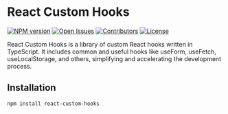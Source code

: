 # React Custom Hooks

[![NPM version](https://img.shields.io/npm/v/react-custom-hooks.svg?style=flat)](https://www.npmjs.com/package/react-custom-hooks)
[![Open Issues](https://img.shields.io/github/issues/your-github-username/react-custom-hooks.svg?style=flat)](https://github.com/sdr34/react-custom-hooks/issues)
[![Contributors](https://img.shields.io/github/contributors/sdr34/react-custom-hooks.svg?style=flat)](https://github.com/sdr34/react-custom-hooks/graphs/contributors)
[![License](https://img.shields.io/github/license/sdr34/react-custom-hooks.svg?style=flat)](https://github.com/sdr34/react-custom-hooks/LICENSE)

React Custom Hooks is a library of custom React hooks written in TypeScript. It includes common and useful hooks like useForm, useFetch, useLocalStorage, and others, simplifying and accelerating the development process.

## Installation

```bash
npm install react-custom-hooks
```
